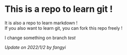 # This is a repo to learn git !

It is also a repo to learn markdown !  
If you also want to learn git, you can fork this repo freely !

I change something on branch *test*
  
*Update on 2022/1/2 by fangyi*